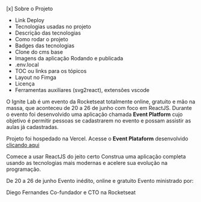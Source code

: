 
[x] Sobre o Projeto
- Link Deploy
- Tecnologias usadas no projeto
- Descrição das tecnologias
- Como rodar o projeto
- Badges das tecnologias
- Clone do cms base
- Imagens da aplicação Rodando e publicada
- .env.local
- TOC ou links para os tópicos
- Layout no Fimga
- Licença
- Ferramentas auxiliares (svg2react), extensões vscode


O Ignite Lab é um evento da Rocketseat totalmente online, gratuito e mão na massa, que aconteceu de 20 a 26 de junho com foco em ReactJS. Durante o evento foi desenvolvido uma aplicação chamada **Event Platform** cujo objetivo é permitir pessoas se cadastrarem no evento e possam assistir as aulas já cadastradas.

Projeto foi hospedado na Vercel. Acesse o **Event Plataform** desenvolvido [clicando aqui](https://ignite-lab-beige-zeta.vercel.app/)


Comece a usar ReactJS
do jeito certo
Construa uma aplicação completa usando as tecnologias mais modernas e acelere sua evolução na programação.

De 20 a 26
de junho
Evento inédito,
online e gratuito
Evento ministrado por:


Diego Fernandes
Co-fundador e CTO na Rocketseat